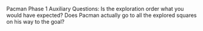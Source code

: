 Pacman Phase 1 Auxiliary Questions:
Is the exploration order what you would have expected?
Does Pacman actually go to all the explored squares on his way to the goal?
